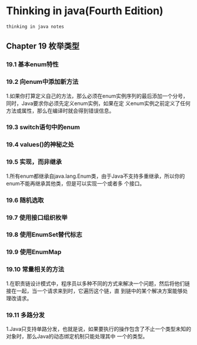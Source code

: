# Thinking in java(Fourth Edition)
    thinking in java notes
## Chapter 19 枚举类型
### 19.1 基本enum特性
### 19.2 向enum中添加新方法
1.如果你打算定义自己的方法，那么必须在enum实例序列的最后添加一个分号，同时，Java要求你必须先定义enum实例，如果在定
义enum实例之前定义了任何方法或属性，那么在编译时就会得到错误信息。   
### 19.3 switch语句中的enum
### 19.4 values()的神秘之处
### 19.5 实现，而非继承
1.所有enum都继承自java.lang.Enum类，由于Java不支持多重继承，所以你的enum不能再继承其他类，但是可以实现一个或者多
个接口。   
### 19.6 随机选取
### 19.7 使用接口组织枚举
### 19.8 使用EnumSet替代标志
### 19.9 使用EnumMap
### 19.10 常量相关的方法
1.在职责链设计模式中，程序员以多种不同的方式来解决一个问题，然后将他们链接在一起，当一个请求来到时，它遍历这个链，直
到链中的某个解决方案能够处理改请求。   
### 19.11 多路分发
1.Java只支持单路分发，也就是说，如果要执行的操作包含了不止一个类型未知的对象时，那么Java的动态绑定机制只能处理其中
一个的类型。
